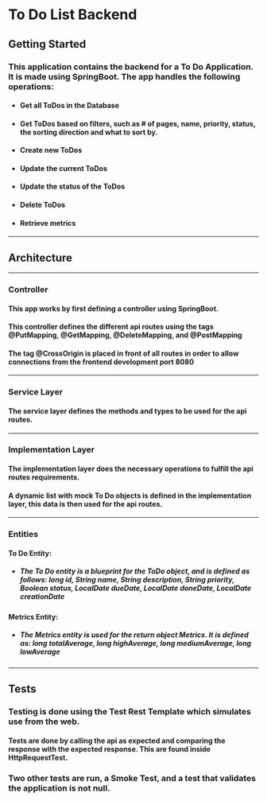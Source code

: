 # To Do List Backend
## Getting Started
### This application contains the backend for a To Do Application. It is made using SpringBoot. The app handles the following operations:
- #### Get all ToDos in the Database
- #### Get ToDos based on filters, such as # of pages, name, priority, status, the sorting direction and what to sort by.
- #### Create new ToDos
- #### Update the current ToDos
- #### Update the status of the ToDos
- #### Delete ToDos
- #### Retrieve metrics

--- 

## Architecture

---

### Controller
#### This app works by first defining a controller using SpringBoot.
#### This controller defines the different api routes using the tags @PutMapping, @GetMapping, @DeleteMapping, and @PostMapping
#### The tag @CrossOrigin is placed in front of all routes in order to allow connections from the frontend development port 8080

---

### Service Layer
#### The service layer defines the methods and types to be used for the api routes.

---

### Implementation Layer
#### The implementation layer does the necessary operations to fulfill the api routes requirements.
#### A dynamic list with mock To Do objects is defined in the implementation layer, this data is then used for the api routes.

---

### Entities
#### To Do Entity:
- ##### The To Do entity is a blueprint for the ToDo object, and is defined as follows: long id, String name, String description, String priority, Boolean status, LocalDate dueDate, LocalDate doneDate, LocalDate creationDate
#### Metrics Entity:
- ##### The Metrics entity is used for the return object Metrics. It is defined as: long totalAverage, long highAverage, long mediumAverage, long lowAverage

---
## Tests
### Testing is done using the Test Rest Template which simulates use from the web.
#### Tests are done by calling the api as expected and comparing the response with the expected response. This are found inside HttpRequestTest.
### Two other tests are run, a Smoke Test, and a test that validates the application is not null.

